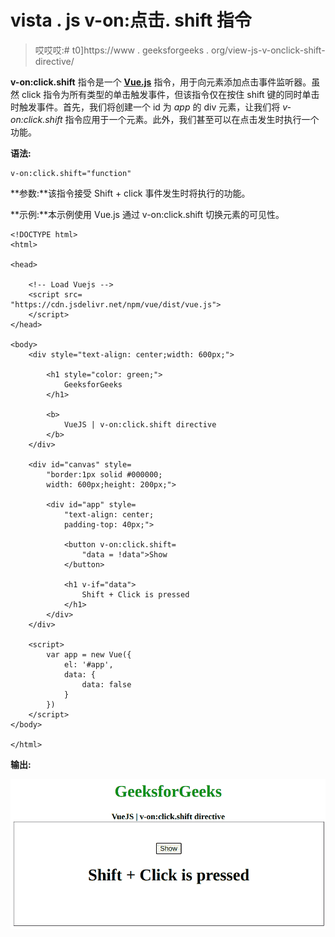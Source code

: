 # vista . js v-on:点击. shift 指令

> 哎哎哎:# t0]https://www . geeksforgeeks . org/view-js-v-onclick-shift-directive/

**v-on:click.shift** 指令是一个 [**Vue.js**](https://www.geeksforgeeks.org/vue-js-introduction-installation/) 指令，用于向元素添加点击事件监听器。虽然 click 指令为所有类型的单击触发事件，但该指令仅在按住 shift 键的同时单击时触发事件。首先，我们将创建一个 id 为 *app* 的 div 元素，让我们将 *v-on:click.shift* 指令应用于一个元素。此外，我们甚至可以在点击发生时执行一个功能。

**语法:**

```
v-on:click.shift="function"
```

**参数:**该指令接受 Shift + click 事件发生时将执行的功能。

**示例:**本示例使用 Vue.js 通过 v-on:click.shift 切换元素的可见性。

```
<!DOCTYPE html>
<html>

<head>

    <!-- Load Vuejs -->
    <script src=
"https://cdn.jsdelivr.net/npm/vue/dist/vue.js">
    </script>
</head>

<body>
    <div style="text-align: center;width: 600px;">

        <h1 style="color: green;">
            GeeksforGeeks
        </h1>

        <b>
            VueJS | v-on:click.shift directive
        </b>
    </div>

    <div id="canvas" style=
        "border:1px solid #000000;
        width: 600px;height: 200px;">

        <div id="app" style=
            "text-align: center; 
            padding-top: 40px;">

            <button v-on:click.shift=
                "data = !data">Show
            </button>

            <h1 v-if="data">
                Shift + Click is pressed
            </h1>
        </div>
    </div>

    <script>
        var app = new Vue({
            el: '#app',
            data: {
                data: false
            }
        })
    </script>
</body>

</html>
```

**输出:**

![](img/669f5b3548bcb05465586f1e16aa9254.png)